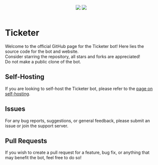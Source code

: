 <div align="center">
  <img src="https://shields.io/github/license/CarelessInternet/Ticketer">
  <img src="https://shields.io/github/commit-activity/m/CarelessInternet/Ticketer?color=green">
</div><br>

# Ticketer

Welcome to the official GitHub page for the Ticketer bot! Here lies the source code for the bot and website.<br>
Consider starring the repository, all stars and forks are appreciated!<br>
Do not make a public clone of the bot.<br>

## Self-Hosting

If you are looking to self-host the Ticketer bot, please refer to the [page on self-hosting](https://ticketer-careless.vercel.app/docs/self-hosting).

## Issues

For any bug reports, suggestions, or general feedback, please submit an issue or join the support server.

## Pull Requests

If you wish to create a pull request for a feature, bug fix, or anything that may benefit the bot, feel free to do so!